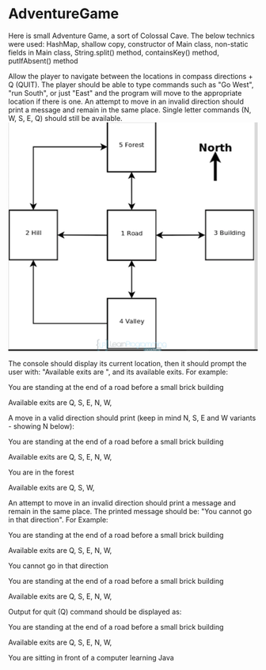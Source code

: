 # AdventureGame
Here is small Adventure Game, a sort of Colossal Cave. The below technics were used: HashMap, shallow copy, constructor of Main class, non-static fields in Main class, String.split() method, containsKey() method, putIfAbsent() method

Allow the player to navigate between the locations in compass directions + Q (QUIT). The player should be able to type commands such as "Go West", "run South", or just "East" and the program will move to the appropriate location if there is one.  An attempt to move in an invalid direction should print a message and remain in the same place. Single letter commands (N, W, S, E, Q) should still be available.
![alt text](https://github.com/NikitaPonomar/AdventureGame/blob/f9cbf514b952df507b49bfb8c65e2da52efec6da/%D0%A1%D0%BD%D0%B8%D0%BC%D0%BE%D0%BA%20%D1%8D%D0%BA%D1%80%D0%B0%D0%BD%D0%B0%202021-12-24%20%D0%B2%2020.08.20.png)

The console should display its current location, then it should prompt the user with: "Available exits are ", and its available exits. For example:

You are standing at the end of a road before a small brick building

Available exits are Q, S, E, N, W, 

A move in a valid direction should print (keep in mind N, S, E and W variants - showing N below):

You are standing at the end of a road before a small brick building

Available exits are Q, S, E, N, W, 

You are in the forest

Available exits are Q, S, W, 

An attempt to move in an invalid direction should print a message and remain in the same place. The printed message should be: "You cannot go in that direction". For Example:

You are standing at the end of a road before a small brick building

Available exits are Q, S, E, N, W, 

You cannot go in that direction

You are standing at the end of a road before a small brick building

Available exits are Q, S, E, N, W, 

Output for quit (Q) command should be displayed as:

You are standing at the end of a road before a small brick building

Available exits are Q, S, E, N, W, 

You are sitting in front of a computer learning Java
